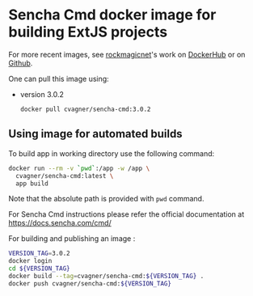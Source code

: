 # Sencha Cmd docker image for building ExtJS projects

For more recent images, see [rockmagicnet](https://github.com/rockmagic)'s work on [DockerHub](https://hub.docker.com/r/rockmagicnet/sencha-cmd) or on [Github](https://github.com/rockmagic/sencha-cmd).

One can pull this image using:
* version 3.0.2

  ```docker pull cvagner/sencha-cmd:3.0.2```

## Using image for automated builds

To build app in working directory use the following command:

```bash
docker run --rm -v `pwd`:/app -w /app \
  cvagner/sencha-cmd:latest \
  app build
```

Note that the absolute path is provided with `pwd` command.

For Sencha Cmd instructions please refer the official documentation at https://docs.sencha.com/cmd/


For building and publishing an image :
```bash
VERSION_TAG=3.0.2
docker login
cd ${VERSION_TAG}
docker build --tag=cvagner/sencha-cmd:${VERSION_TAG} .
docker push cvagner/sencha-cmd:${VERSION_TAG}
```
